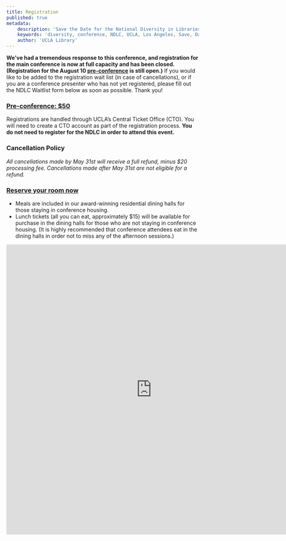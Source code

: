 ```yaml
---
title: Registration
published: true
metadata:
    description: 'Save the Date for the National Diversity in Libraries Conference (NDLC) 2016 UCLA, Los Angeles, California where library staff discuss issues relating to diversity.'
    keywords: 'diversity, conference, NDLC, UCLA, Los Angeles, Save, Date, national, 2016, what is diversity, diversity committee, registration, fee, cost'
    author: 'UCLA Library'
---
```


**We’ve had a tremendous response to this conference, and registration for the main conference is now at full capacity 
and has been closed. (Registration for the August 10 [pre-conference](../program/pre-conference) is still open.)** If 
you would like to be added to the registration wait list (in case of cancellations), or if you are a conference presenter
 who has not yet registered, please fill out the NDLC Waitlist form below as soon as possible. Thank you!

### <a href="https://oss.ticketmaster.com/aps/uclacto/EN/buy/details/m162830" target="_blank">Pre-conference: $50</a>
Registrations are handled through UCLA&rsquo;s Central Ticket Office (CTO). You will need to create a CTO account as part of the registration process. <strong>You do not need to register for the NDLC in order to attend this event. </strong></p>

### Cancellation Policy

   _All cancellations made by May 31st will receive a full refund, minus $20 processing fee. Cancellations made after
    May 31st are not eligible for a refund._

### <a href="https://uclarh.webhotel.microsdc.us/bp/search_rooms.jsp?groupCode=LIB6A&checkinYear=2016&checkinDay=9&checkinMonth=8&numberOfNights=4&numberOfRooms=1&numberOfAdults=1" target="_blank">Reserve your room now</a>
+ Meals are included in our award-winning residential dining halls for those staying in conference housing.
+ Lunch tickets (all you can eat, approximately $15) will be available for purchase in the dining halls for those who 
are not staying in conference housing. (It is highly recommended that conference attendees eat in the dining halls in order not to miss any of the afternoon sessions.)
 
<iframe src="https://docs.google.com/forms/d/1PxVV9pantFzaQW7EykzORH90THRn4mBIYYaeBm_t2zc/viewform?embedded=true#start=embed" width="760" height="760" frameborder="0" marginheight="0" marginwidth="0">Loading...</iframe>